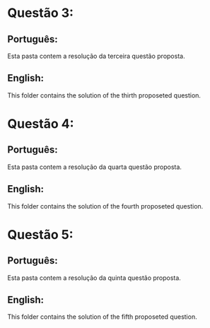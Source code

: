 # Questão 3:

## Português:

Esta pasta contem a resolução da terceira questão proposta.

## English:

This folder contains the solution of the thirth proposeted question.

# Questão 4:

## Português:

Esta pasta contem a resolução da quarta questão proposta.

## English:

This folder contains the solution of the fourth proposeted question.

# Questão 5:

## Português:

Esta pasta contem a resolução da quinta questão proposta.

## English:

This folder contains the solution of the fifth proposeted question.
